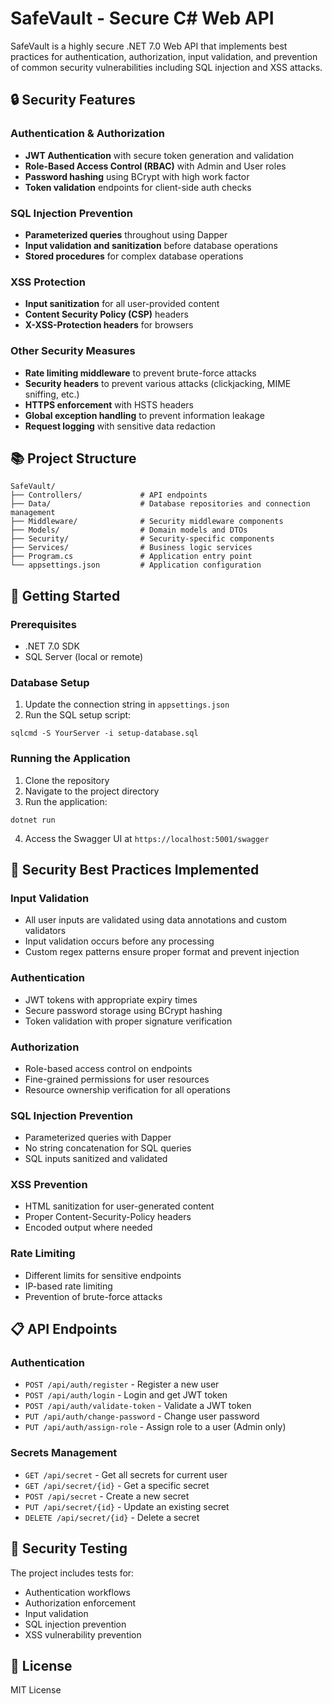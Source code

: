 # SafeVault - Secure C# Web API

SafeVault is a highly secure .NET 7.0 Web API that implements best practices for authentication, authorization, input validation, and prevention of common security vulnerabilities including SQL injection and XSS attacks.

## 🔒 Security Features

### Authentication & Authorization
- **JWT Authentication** with secure token generation and validation
- **Role-Based Access Control (RBAC)** with Admin and User roles
- **Password hashing** using BCrypt with high work factor
- **Token validation** endpoints for client-side auth checks

### SQL Injection Prevention
- **Parameterized queries** throughout using Dapper
- **Input validation and sanitization** before database operations
- **Stored procedures** for complex database operations

### XSS Protection
- **Input sanitization** for all user-provided content
- **Content Security Policy (CSP)** headers
- **X-XSS-Protection headers** for browsers

### Other Security Measures
- **Rate limiting middleware** to prevent brute-force attacks
- **Security headers** to prevent various attacks (clickjacking, MIME sniffing, etc.)
- **HTTPS enforcement** with HSTS headers
- **Global exception handling** to prevent information leakage
- **Request logging** with sensitive data redaction

## 📚 Project Structure

```
SafeVault/
├── Controllers/             # API endpoints
├── Data/                    # Database repositories and connection management
├── Middleware/              # Security middleware components
├── Models/                  # Domain models and DTOs
├── Security/                # Security-specific components
├── Services/                # Business logic services
├── Program.cs               # Application entry point
└── appsettings.json         # Application configuration
```

## 🚀 Getting Started

### Prerequisites
- .NET 7.0 SDK
- SQL Server (local or remote)

### Database Setup
1. Update the connection string in `appsettings.json`
2. Run the SQL setup script:
```
sqlcmd -S YourServer -i setup-database.sql
```

### Running the Application
1. Clone the repository
2. Navigate to the project directory
3. Run the application:
```
dotnet run
```
4. Access the Swagger UI at `https://localhost:5001/swagger`

## 🔐 Security Best Practices Implemented

### Input Validation
- All user inputs are validated using data annotations and custom validators
- Input validation occurs before any processing
- Custom regex patterns ensure proper format and prevent injection

### Authentication
- JWT tokens with appropriate expiry times
- Secure password storage using BCrypt hashing
- Token validation with proper signature verification

### Authorization
- Role-based access control on endpoints
- Fine-grained permissions for user resources
- Resource ownership verification for all operations

### SQL Injection Prevention
- Parameterized queries with Dapper
- No string concatenation for SQL queries
- SQL inputs sanitized and validated

### XSS Prevention
- HTML sanitization for user-generated content
- Proper Content-Security-Policy headers
- Encoded output where needed

### Rate Limiting
- Different limits for sensitive endpoints
- IP-based rate limiting
- Prevention of brute-force attacks

## 📋 API Endpoints

### Authentication
- `POST /api/auth/register` - Register a new user
- `POST /api/auth/login` - Login and get JWT token
- `POST /api/auth/validate-token` - Validate a JWT token
- `PUT /api/auth/change-password` - Change user password
- `PUT /api/auth/assign-role` - Assign role to a user (Admin only)

### Secrets Management
- `GET /api/secret` - Get all secrets for current user
- `GET /api/secret/{id}` - Get a specific secret
- `POST /api/secret` - Create a new secret
- `PUT /api/secret/{id}` - Update an existing secret
- `DELETE /api/secret/{id}` - Delete a secret

## 🧪 Security Testing

The project includes tests for:
- Authentication workflows
- Authorization enforcement
- Input validation
- SQL injection prevention
- XSS vulnerability prevention

## 📜 License

MIT License
